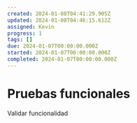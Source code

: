 ```yaml
---
created: 2024-01-08T04:41:29.905Z
updated: 2024-01-08T04:46:15.612Z
assigned: Kevin
progress: 1
tags: []
due: 2024-01-07T00:00:00.000Z
started: 2024-01-07T00:00:00.000Z
completed: 2024-01-07T00:00:00.000Z
---
```


# Pruebas funcionales

Validar funcionalidad
